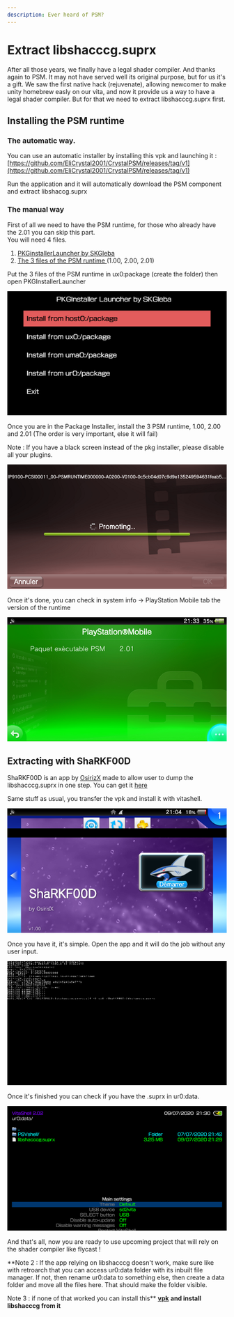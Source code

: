 ```yaml
---
description: Ever heard of PSM?
---
```


# Extract libshacccg.suprx

After all those years, we finally have a legal shader compiler. And thanks again to PSM. It may not have served well its original purpose, but for us it's a gift. We saw the first native hack (rejuvenate), allowing newcomer to make unity homebrew easly on our vita, and now it provide us a way to have a legal shader compiler. But for that we need to extract libshacccg.suprx first.

## Installing the PSM runtime



### The automatic way.

You can use an automatic installer by installing this vpk and launching it : [https://github.com/EliCrystal2001/CrystalPSM/releases/tag/v1](https://github.com/EliCrystal2001/CrystalPSM/releases/tag/v1)

Run the application and it will automatically download the PSM component and extract libshaccg.suprx



### The manual way

First of all we need to have the PSM runtime, for those who already have the 2.01 you can skip this part.\
You will need 4 files.

1. [PKGinstallerLauncher by SKGleba](https://vitadb.rinnegatamante.it/#/info/381)
2. [The 3 files of the PSM runtime ](http://psm.cbps.xyz/devtools.php?type=psm-runtime)(1.00, 2.00, 2.01)

Put the 3 files of the PSM runtime in ux0:package (create the folder) then open PKGInstallerLauncher

![I suppose you know what option you shoud chose right?](<../.gitbook/assets/2020-07-09-210117 (1).png>)

Once you are in the Package Installer, install the 3 PSM runtime, 1.00, 2.00 and 2.01 (The order is very important, else it will fail)

Note : If you have a black screen instead of the pkg installer, please disable all your plugins.

![Ever wondered why is there a cinema film in the background? Me too](<../.gitbook/assets/2020-07-09-210600 (1).png>)

Once it's done, you can check in system info -> PlayStation Mobile tab the version of the runtime

![I hope you didn't sleep during french classe](<../.gitbook/assets/2020-07-09-213320 (1).png>)

## Extracting with ShaRKF00D

ShaRKF00D is an app by [OsirizX](https://github.com/OsirizX/ShaRKF00D) made to allow user to dump the libshacccg.suprx in one step. You can get it [here](https://github.com/OsirizX/ShaRKF00D/releases/download/1.3/ShaRKF00D.vpk)

Same stuff as usual, you transfer the vpk and install it with vitashell.

![Don't worry, this one doesn't bite. Well he might ate a little part of my screen but it's cool](<../.gitbook/assets/2020-07-09-210409 (1).png>)

Once you have it, it's simple. Open the app and it will do the job without any user input.

![Hackerman!](<../.gitbook/assets/2020-07-09-212912 (1).png>)

Once it's finished you can check if you have the .suprx in ur0:data.

![Too fast for the menu to catch me](<../.gitbook/assets/2020-07-09-213049 (1).png>)

And that's all, now you are ready to use upcoming project that will rely on the shader compiler like flycast !

\*\*Note 2 : If the app relying on libshacccg doesn't work, make sure like with retroarch that you can access ur0:data folder with its inbuilt file manager. If not, then rename ur0:data to something else, then create a data folder and move all the files here. That should make the folder visible.

Note 3 : if none of that worked you can install this\*\* [**vpk**](https://github.com/SonicMastr/PIB-Configuration-Tool/releases) **and install libshacccg from it**
